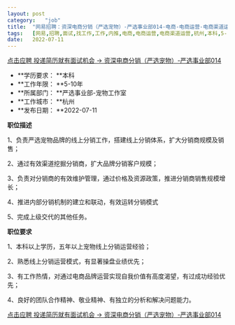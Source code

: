 ```yaml
---
layout:	post
category:	"job"
title:	"网易招聘：资深电商分销（严选宠物）-严选事业部014-电商-电商运营-电商渠道运营-杭州本科5-10年"
tags:	[网易,招聘,面试,找工作,工作,内推,电商,电商运营,电商渠道运营,杭州,本科,5-10年]
date:	2022-07-11
---
```


[点击应聘 投递简历就有面试机会 ->  资深电商分销（严选宠物）-严选事业部014](http://mobile.bole.netease.com/bole/boleDetail?id=41479&employeeId=346f03c3cda5f04c&key=all)



- **学历要求： **本科
- **工作年限： **5-10年
- **所属部门： **严选事业部-宠物工作室
- **工作城市： **杭州
- **发布日期： **2022-07-11



**职位描述**

1、负责严选宠物品牌的线上分销工作，搭建线上分销体系，扩大分销商规模及销售；

2、通过有效渠道挖掘分销商，扩大品牌分销客户规模；

3、负责对分销商的有效维护管理，通过价格及资源政策，推进分销商销售规模增长；

4、推进内部分销机制的建立和联动，有效运转分销模式

5、完成上级交代的其他任务。



**职位要求**

1、本科以上学历，五年以上宠物线上分销运营经验；

2、熟悉线上分销运营模式，有显著操盘业绩优先；

3、有工作热情，对通过电商品牌运营实现自我价值有高度渴望，有过成功经验优先；

4、良好的团队合作精神、敬业精神、有独立的分析和解决问题能力。



[点击应聘 投递简历就有面试机会 ->  资深电商分销（严选宠物）-严选事业部014](http://mobile.bole.netease.com/bole/boleDetail?id=41479&employeeId=346f03c3cda5f04c&key=all)